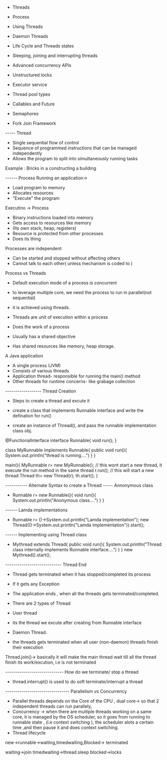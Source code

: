 - Threads
- Process
- Using Threads
- Daemon Threads
- Life Cycle and Threads states
- Sleeping, joining and interrupting threads

- Advanced concurrency APIs
- Unstructured locks
- Executor service
- Thread pool types
- Callables and Future
- Semaphores
- Fork Join Framework

----- Thread

- Single sequential flow of control
- Sequence of programmed instructions that can be managed independently
- Allows the program to split into simultaneously running tasks

Example : Bricks in a constructing a building

------ Process
Running an application->

- Load program to memory
- Allocates resources
- "Execute" the program

Executino -> Process

- Binary instructions loaded into memory
- Gets access to resources like memory
- (Its own stack, heap, registers)
- Resource is protected from other processes
- Does its thing

Processes are independent

- Can be started and stopped without affecting others
- Cannot talk to each other( unless mechanism is coded to )

Process vs Threads

- Default execution mode of a process is concurrent
- to leverage multiple core, we need the process to run in parallel(not sequential)
- it is achieved using threads.
- Threads are unit of execution within a process

- Does the work of a process
- Usually has a shared objective
- Has shared resources like memory, heap storage.

A Java application

- A single process (JVM)
- Consists of various threads
- Application thread- responsible for running the main() method
- Other threads for runtime concerns- like grabage collection

------------------ Thread Creation

- Steps to create a thread and excute it

- create a class that implements Runnable interface and write the defination for run()
- create an instance of Thread(), and pass the runnable implementation class obj.

@FunctionalInterface
interface Runnable{
void run();
}

class MyRunnable implements Runnable{
public void run(){
System.out.println("thread is running....")
}
}

main(){
MyRunnable r= new MyRunnable();
// this wont start a new thread, it execute the run method in the same thread
r.run();
// this will start a new thread
Thread th= new Thread(r);
th.start();
}

----------- Alternate Syntax to create a Thread
----- Annonymous class

- Runnable r= new Runnable(){
  void run(){
  System.out.println("Anonymous class....")
  }
  }

------ Lamda implementations

- Runnable r= ()->System.out.println("Lamda implementation");
  new Thread(()->System.out.println("Lamda implementation")).start();

------ Implementing using Thread class

- Mythread extends Thread{
  public void run(){
  System.out.println("Thread class internally implements Runnable interface....")
  }
  }
  new Mythread().start();

---------------------------- Thread End
- Thread gets terminated when it has stopped/completed its process
- If it gets any Exception

- The application ends , when all the threads gets terminated/completed.

- There are 2 types of Thread

- User thread
- its the thread we excute after creating from Runnable interface

- Daemon Thread.
- the threads gets terminated when all user (non-daemon) threads finish their execution

Thread.join()-> basically it will make the main thread wait till all the thread finish its work/excution, i.e is not terminated

----------------------------- How do we terminate/ stop a thread

- thread.interrupt() is used to do soft terminate/interrupt a thread

-------------------------------- Parallelism vs Concurrency

- Parallel threads depends on the Core of the CPU , dual core-> so that 2 independent threads can run parallely,
- Concurrency -> when there are multiple threads working on a same core, it is managed by the OS scheduler, so it goes from running to runnable state , (i.e context switching ), the scheduler alots a certain time ,and then pause it and does context switching.
- Thread lifecycle

new->runnable->waiting,timedwaiting,Blocked-> terminated

waiting->join
timedwaiting->thread.sleep
blocked->locks

